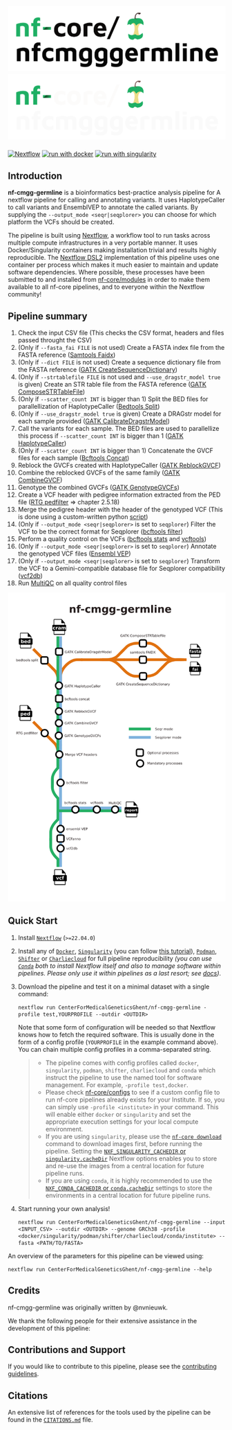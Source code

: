 # ![nf-cmgg-germline](docs/images/nf-cmgg-germline_logo_light.png#gh-light-mode-only) ![nf-cmgg-germline](docs/images/nf-cmgg-germline_logo_dark.png#gh-dark-mode-only)

[![Nextflow](https://img.shields.io/badge/nextflow%20DSL2-%E2%89%A521.10.3-23aa62.svg)](https://www.nextflow.io/)
[![run with docker](https://img.shields.io/badge/run%20with-docker-0db7ed?logo=docker)](https://www.docker.com/)
[![run with singularity](https://img.shields.io/badge/run%20with-singularity-1d355c.svg)](https://sylabs.io/docs/)

## Introduction

**nf-cmgg-germline** is a bioinformatics best-practice analysis pipeline for A nextflow pipeline for calling and annotating variants. It uses HaplotypeCaller to call variants and EnsemblVEP to annotate the called variants. By supplying the `--output_mode <seqr|seqplorer>` you can choose for which platform the VCFs should be created.

The pipeline is built using [Nextflow](https://www.nextflow.io), a workflow tool to run tasks across multiple compute infrastructures in a very portable manner. It uses Docker/Singularity containers making installation trivial and results highly reproducible. The [Nextflow DSL2](https://www.nextflow.io/docs/latest/dsl2.html) implementation of this pipeline uses one container per process which makes it much easier to maintain and update software dependencies. Where possible, these processes have been submitted to and installed from [nf-core/modules](https://github.com/nf-core/modules) in order to make them available to all nf-core pipelines, and to everyone within the Nextflow community!

## Pipeline summary

<!-- TODO nf-core: Fill in short bullet-pointed list of the default steps in the pipeline -->

1. Check the input CSV file (This checks the CSV format, headers and files passed throught the CSV)
2. (Only if `--fasta_fai FILE` is not used) Create a FASTA index file from the FASTA reference ([Samtools Faidx](http://www.htslib.org/doc/samtools-faidx.html))
3. (Only if `--dict FILE` is not used) Create a sequence dictionary file from the FASTA reference ([GATK CreateSequenceDictionary](https://gatk.broadinstitute.org/hc/en-us/articles/360037422891-CreateSequenceDictionary-Picard-))
4. (Only if `--strtablefile FILE` is not used and `--use_dragstr_model true` is given) Create an STR table file from the FASTA reference ([GATK ComposeSTRTableFile](https://gatk.broadinstitute.org/hc/en-us/articles/4405451249819-ComposeSTRTableFile))
5. (Only if `--scatter_count INT` is bigger than 1) Split the BED files for parallellization of HaplotypeCaller ([Bedtools Split](https://bedtools.readthedocs.io/en/latest/content/overview.html))
6. (Only if `--use_dragstr_model true` is given) Create a DRAGstr model for each sample provided ([GATK CalibrateDragstrModel](https://gatk.broadinstitute.org/hc/en-us/articles/360057441571-CalibrateDragstrModel-BETA-))
7. Call the variants for each sample. The BED files are used to parallellize this process if `--scatter_count INT` is bigger than 1 ([GATK HaplotypeCaller](https://gatk.broadinstitute.org/hc/en-us/articles/360037225632-HaplotypeCaller))
8. (Only if `--scatter_count INT` is bigger than 1) Concatenate the GVCF files for each sample ([Bcftools Concat](https://samtools.github.io/bcftools/bcftools.html#concat))
9. Reblock the GVCFs created with HaplotypeCaller ([GATK ReblockGVCF](https://gatk.broadinstitute.org/hc/en-us/articles/4405443600667-ReblockGVCF))
10. Combine the reblocked GVCFs of the same family ([GATK CombineGVCF](https://gatk.broadinstitute.org/hc/en-us/articles/360037053272-CombineGVCFs))
11. Genotype the combined GVCFs ([GATK GenotypeGVCFs](https://gatk.broadinstitute.org/hc/en-us/articles/360037057852-GenotypeGVCFs))
12. Create a VCF header with pedigree information extracted from the PED file ([RTG pedfilter](https://www.animalgenome.org/bioinfo/resources/manuals/RTGOperationsManual.pdf) => chapter 2.5.18)
13. Merge the pedigree header with the header of the genotyped VCF (This is done using a custom-written python [script](bin/merge_vcf_headers.py))
14. (Only if `--output_mode <seqr|seqplorer>` is set to `seqplorer`) Filter the VCF to be the correct format for Seqplorer ([bcftools filter](http://samtools.github.io/bcftools/bcftools.html#filter))
15. Perform a quality control on the VCFs ([bcftools stats](http://samtools.github.io/bcftools/bcftools.html#stats) and [vcftools](http://vcftools.sourceforge.net/man_latest.html))
16. (Only if `--output_mode <seqr|seqplorer>` is set to `seqplorer`) Annotate the genotyped VCF files ([Ensembl VEP](https://www.ensembl.org/info/docs/tools/vep/index.html))
17. (Only if `--output_mode <seqr|seqplorer>` is set to `seqplorer`) Transform the VCF to a Gemini-compatible database file for Seqplorer compatibility ([vcf2db](https://github.com/quinlan-lab/vcf2db))
18. Run [MultiQC](https://multiqc.info/) on all quality control files

![metro graph](docs/images/nf-cmgg-germline_metro.png)

## Quick Start

1. Install [`Nextflow`](https://www.nextflow.io/docs/latest/getstarted.html#installation) (`>=22.04.0`)

2. Install any of [`Docker`](https://docs.docker.com/engine/installation/), [`Singularity`](https://www.sylabs.io/guides/3.0/user-guide/) (you can follow [this tutorial](https://singularity-tutorial.github.io/01-installation/)), [`Podman`](https://podman.io/), [`Shifter`](https://nersc.gitlab.io/development/shifter/how-to-use/) or [`Charliecloud`](https://hpc.github.io/charliecloud/) for full pipeline reproducibility _(you can use [`Conda`](https://conda.io/miniconda.html) both to install Nextflow itself and also to manage software within pipelines. Please only use it within pipelines as a last resort; see [docs](https://nf-co.re/usage/configuration#basic-configuration-profiles))_.

3. Download the pipeline and test it on a minimal dataset with a single command:

   ```console
   nextflow run CenterForMedicalGeneticsGhent/nf-cmgg-germline -profile test,YOURPROFILE --outdir <OUTDIR>
   ```

   Note that some form of configuration will be needed so that Nextflow knows how to fetch the required software. This is usually done in the form of a config profile (`YOURPROFILE` in the example command above). You can chain multiple config profiles in a comma-separated string.

   > - The pipeline comes with config profiles called `docker`, `singularity`, `podman`, `shifter`, `charliecloud` and `conda` which instruct the pipeline to use the named tool for software management. For example, `-profile test,docker`.
   > - Please check [nf-core/configs](https://github.com/nf-core/configs#documentation) to see if a custom config file to run nf-core pipelines already exists for your Institute. If so, you can simply use `-profile <institute>` in your command. This will enable either `docker` or `singularity` and set the appropriate execution settings for your local compute environment.
   > - If you are using `singularity`, please use the [`nf-core download`](https://nf-co.re/tools/#downloading-pipelines-for-offline-use) command to download images first, before running the pipeline. Setting the [`NXF_SINGULARITY_CACHEDIR` or `singularity.cacheDir`](https://www.nextflow.io/docs/latest/singularity.html?#singularity-docker-hub) Nextflow options enables you to store and re-use the images from a central location for future pipeline runs.
   > - If you are using `conda`, it is highly recommended to use the [`NXF_CONDA_CACHEDIR` or `conda.cacheDir`](https://www.nextflow.io/docs/latest/conda.html) settings to store the environments in a central location for future pipeline runs.

4. Start running your own analysis!

   ```console
   nextflow run CenterForMedicalGeneticsGhent/nf-cmgg-germline --input <INPUT_CSV> --outdir <OUTDIR> --genome GRCh38 -profile <docker/singularity/podman/shifter/charliecloud/conda/institute> --fasta <PATH/TO/FASTA>
   ```

An overview of the parameters for this pipeline can be viewed using:

```
nextflow run CenterForMedicalGeneticsGhent/nf-cmgg-germline --help
```

## Credits

nf-cmgg-germline was originally written by @nvnieuwk.

We thank the following people for their extensive assistance in the development of this pipeline:

## Contributions and Support

If you would like to contribute to this pipeline, please see the [contributing guidelines](.github/CONTRIBUTING.md).

## Citations

An extensive list of references for the tools used by the pipeline can be found in the [`CITATIONS.md`](CITATIONS.md) file.
